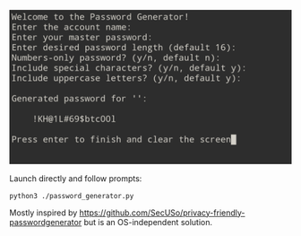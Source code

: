 ![Screenshot](Screenshot.png)

Launch directly and follow prompts:
```
python3 ./password_generator.py
```

Mostly inspired by https://github.com/SecUSo/privacy-friendly-passwordgenerator but is an OS-independent solution.
